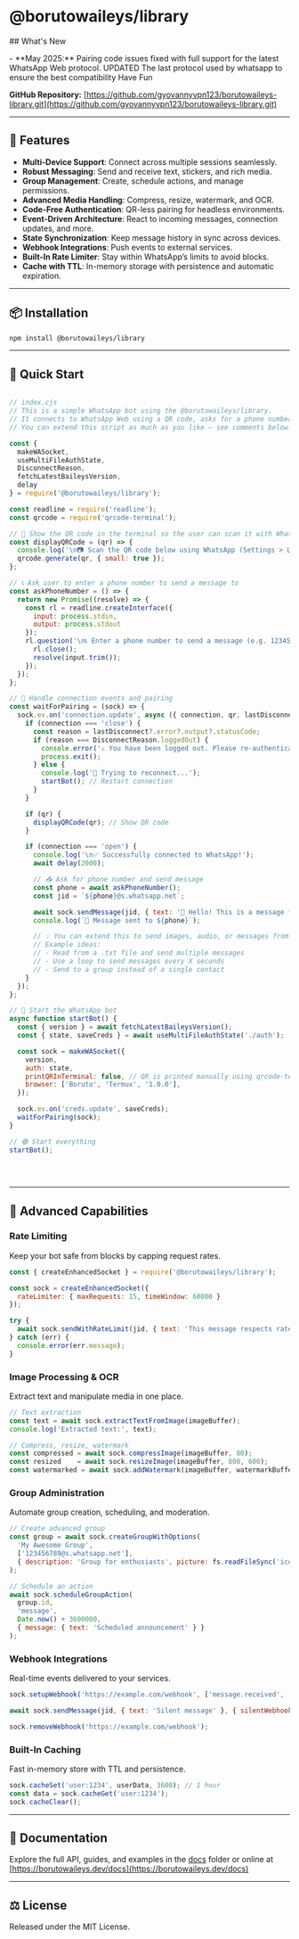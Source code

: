 # @borutowaileys/library

\## What's New

\- \*\*May 2025:\*\* Pairing code issues fixed with full support for the latest WhatsApp Web protocol. UPDATED The last protocol used by whatsapp to ensure the best compatibility Have Fun

**GitHub Repository:** [https://github.com/gyovannyvpn123/borutowaileys-library.git](https://github.com/gyovannyvpn123/borutowaileys-library.git)

---

## 🚀 Features

* **Multi-Device Support**: Connect across multiple sessions seamlessly.
* **Robust Messaging**: Send and receive text, stickers, and rich media.
* **Group Management**: Create, schedule actions, and manage permissions.
* **Advanced Media Handling**: Compress, resize, watermark, and OCR.
* **Code-Free Authentication**: QR-less pairing for headless environments.
* **Event-Driven Architecture**: React to incoming messages, connection updates, and more.
* **State Synchronization**: Keep message history in sync across devices.
* **Webhook Integrations**: Push events to external services.
* **Built-In Rate Limiter**: Stay within WhatsApp’s limits to avoid blocks.
* **Cache with TTL**: In-memory storage with persistence and automatic expiration.

---

## 📦 Installation

```bash
npm install @borutowaileys/library
```

---

## 🏁 Quick Start

```javascript

// index.cjs
// This is a simple WhatsApp bot using the @borutowaileys/library.
// It connects to WhatsApp Web using a QR code, asks for a phone number, and sends a test message.
// You can extend this script as much as you like — see comments below!

const {
  makeWASocket,
  useMultiFileAuthState,
  DisconnectReason,
  fetchLatestBaileysVersion,
  delay
} = require('@borutowaileys/library');

const readline = require('readline');
const qrcode = require('qrcode-terminal');

// 🔲 Show the QR code in the terminal so the user can scan it with WhatsApp
const displayQRCode = (qr) => {
  console.log('\n📷 Scan the QR code below using WhatsApp (Settings > Linked Devices > Link a device):\n');
  qrcode.generate(qr, { small: true });
};

// 📞 Ask user to enter a phone number to send a message to
const askPhoneNumber = () => {
  return new Promise((resolve) => {
    const rl = readline.createInterface({
      input: process.stdin,
      output: process.stdout
    });
    rl.question('\n📞 Enter a phone number to send a message (e.g. 123456789): ', (input) => {
      rl.close();
      resolve(input.trim());
    });
  });
};

// 🔄 Handle connection events and pairing
const waitForPairing = (sock) => {
  sock.ev.on('connection.update', async ({ connection, qr, lastDisconnect }) => {
    if (connection === 'close') {
      const reason = lastDisconnect?.error?.output?.statusCode;
      if (reason === DisconnectReason.loggedOut) {
        console.error('⚠️ You have been logged out. Please re-authenticate.');
        process.exit();
      } else {
        console.log('🔁 Trying to reconnect...');
        startBot(); // Restart connection
      }
    }

    if (qr) {
      displayQRCode(qr); // Show QR code
    }

    if (connection === 'open') {
      console.log('\n✅ Successfully connected to WhatsApp!');
      await delay(2000);

      // 📥 Ask for phone number and send message
      const phone = await askPhoneNumber();
      const jid = `${phone}@s.whatsapp.net`;

      await sock.sendMessage(jid, { text: '👋 Hello! This is a message from your Boruto bot.' });
      console.log(`📨 Message sent to ${phone}`);

      // 💡 You can extend this to send images, audio, or messages from files!
      // Example ideas:
      // - Read from a .txt file and send multiple messages
      // - Use a loop to send messages every X seconds
      // - Send to a group instead of a single contact
    }
  });
};

// 🚀 Start the WhatsApp bot
async function startBot() {
  const { version } = await fetchLatestBaileysVersion();
  const { state, saveCreds } = await useMultiFileAuthState('./auth');

  const sock = makeWASocket({
    version,
    auth: state,
    printQRInTerminal: false, // QR is printed manually using qrcode-terminal
    browser: ['Boruto', 'Termux', '1.0.0'],
  });

  sock.ev.on('creds.update', saveCreds);
  waitForPairing(sock);
}

// 🟢 Start everything
startBot();
    
     
  

```

---

## 🌟 Advanced Capabilities

### Rate Limiting

Keep your bot safe from blocks by capping request rates.

```javascript
const { createEnhancedSocket } = require('@borutowaileys/library');

const sock = createEnhancedSocket({
  rateLimiter: { maxRequests: 15, timeWindow: 60000 }
});

try {
  await sock.sendWithRateLimit(jid, { text: 'This message respects rate limits' });
} catch (err) {
  console.error(err.message);
}
```

### Image Processing & OCR

Extract text and manipulate media in one place.

```javascript
// Text extraction
const text = await sock.extractTextFromImage(imageBuffer);
console.log('Extracted text:', text);

// Compress, resize, watermark
const compressed = await sock.compressImage(imageBuffer, 80);
const resized    = await sock.resizeImage(imageBuffer, 800, 600);
const watermarked = await sock.addWatermark(imageBuffer, watermarkBuffer, { opacity: 0.5, x: 10, y: 10 });
```

### Group Administration

Automate group creation, scheduling, and moderation.

```javascript
// Create advanced group
const group = await sock.createGroupWithOptions(
  'My Awesome Group',
  ['123456789@s.whatsapp.net'],
  { description: 'Group for enthusiasts', picture: fs.readFileSync('icon.jpg'), restrict: true }
);

// Schedule an action
await sock.scheduleGroupAction(
  group.id,
  'message',
  Date.now() + 3600000,
  { message: { text: 'Scheduled announcement' } }
);
```

### Webhook Integrations

Real-time events delivered to your services.

```javascript
sock.setupWebhook('https://example.com/webhook', ['message.received', 'message.sent']);

await sock.sendMessage(jid, { text: 'Silent message' }, { silentWebhook: true });

sock.removeWebhook('https://example.com/webhook');
```

### Built-In Caching

Fast in-memory store with TTL and persistence.

```javascript
sock.cacheSet('user:1234', userData, 3600); // 1 hour
const data = sock.cacheGet('user:1234');
sock.cacheClear();
```

---

## 📖 Documentation

Explore the full API, guides, and examples in the [docs](./docs) folder or online at [https://borutowaileys.dev/docs](https://borutowaileys.dev/docs)

---

## ⚖️ License

Released under the MIT License.
